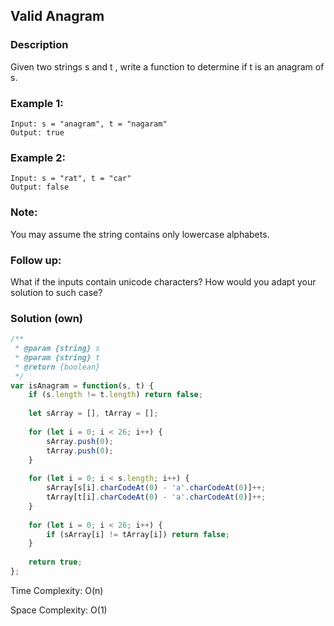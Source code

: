 ## Valid Anagram
### Description
Given two strings s and t , write a function to determine if t is an anagram of s.

### Example 1:
```
Input: s = "anagram", t = "nagaram"
Output: true
```
### Example 2:
```
Input: s = "rat", t = "car"
Output: false
```
### Note:
You may assume the string contains only lowercase alphabets.

### Follow up:
What if the inputs contain unicode characters? How would you adapt your solution to such case?

### Solution (own)
```javascript
/**
 * @param {string} s
 * @param {string} t
 * @return {boolean}
 */
var isAnagram = function(s, t) {
    if (s.length != t.length) return false;
    
    let sArray = [], tArray = [];
    
    for (let i = 0; i < 26; i++) {
        sArray.push(0);
        tArray.push(0);
    }
    
    for (let i = 0; i < s.length; i++) {
        sArray[s[i].charCodeAt(0) - 'a'.charCodeAt(0)]++;
        tArray[t[i].charCodeAt(0) - 'a'.charCodeAt(0)]++;
    }
    
    for (let i = 0; i < 26; i++) {
        if (sArray[i] != tArray[i]) return false;
    }
    
    return true;
};
```

Time Complexity: O(n)

Space Complexity: O(1)

